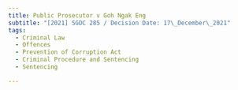 ```yaml
---
title: Public Prosecutor v Goh Ngak Eng
subtitle: "[2021] SGDC 285 / Decision Date: 17\_December\_2021"
tags:
  - Criminal Law
  - Offences
  - Prevention of Corruption Act
  - Criminal Procedure and Sentencing
  - Sentencing

---
```

